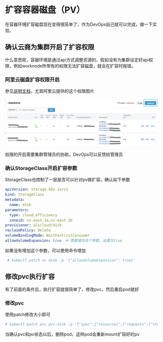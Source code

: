 # 扩容容器磁盘（PV）

在容器环境扩容磁盘现在变得很简单了，作为DevOps自己就可以完成，做一下实验。

## 确认云商为集群开启了扩容权限

什么意思呢，容器环境是通过api方式调整资源的，假如没有为集群设定好api权限，例如worknode所带有的权限无法扩容磁盘，就会在扩容时报错。

### 阿里云磁盘扩容权限开启

参见[说明文档](https://yq.aliyun.com/articles/724713?spm=a2c4e.11155435.0.0.6dae3312OTDwci)，尤其阿里云提供的这个权限图片

![](../../.gitbook/assets/image%20%2831%29.png)

权限的开启需要集群管理员的协助，DevOps可以反馈给管理员

### 确认StorageClass开启扩容参数

StorageClass也控制了一层是否可以针对pv做扩容，确认如下参数

```yaml
apiVersion: storage.k8s.io/v1
kind: StorageClass
metadata:
  name: disk
parameters:
  type: cloud_efficiency
  zoneid: us-east-1a,us-east-1b
provisioner: alicloud/disk
reclaimPolicy: Delete
volumeBindingMode: WaitForFirstConsumer
allowVolumeExpansion: true  # 需要增加这个参数，设置为true
```

如果没有增加这个参数，可以使用命令增加

```yaml
 # kubectl patch sc disk -p '{"allowVolumeExpansion": true}'
```

## 修改pvc执行扩容

有了前面的条件后，执行扩容就很简单了，修改pvc，然后重启pod就好

### 修改pvc

使用patch修改大小即可

```yaml
# kubectl patch pvc pvc-disk -p '{"spec":{"resources":{"requests":{"storage":"30Gi"}}}}'
```

当确认pvc和pv状态以后，删除pod，这样pod会重新mount扩容好的pv





